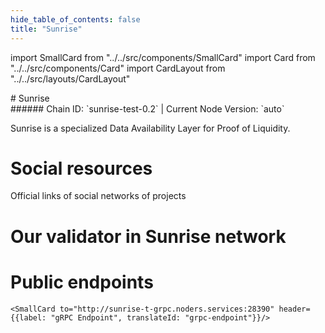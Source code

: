 ```yaml
---
hide_table_of_contents: false
title: "Sunrise"
---
```


import SmallCard from "../../src/components/SmallCard"
import Card from "../../src/components/Card"
import CardLayout from "../../src/layouts/CardLayout"

<div class="h1-with-icon icon-sunrise">
# Sunrise
</div>
###### Chain ID: `sunrise-test-0.2` | Current Node Version: `auto`


Sunrise is a specialized Data Availability Layer for Proof of Liquidity.

# Social resources
Official links of social networks of projects

<CardLayout autoFitEnabled={false}>
    <SmallCard to="https://sunriselayer.io/" header={{label: "Website", translateId: "social-telegram"}} iconPath="img/website-icon.svg"/>
    <SmallCard to="https://github.com/sunriselayer/sunrise" header={{label: "GitHub", translateId: "social-telegram"}} iconPath="img/github-icon.svg"/>
    <SmallCard to="https://discord.gg/sunrise" header={{label: "Discord", translateId: "social-telegram"}} iconPath="img/discord-icon.svg"/>
    <SmallCard to="https://twitter.com/SunriseLayer" header={{label: "X", translateId: "social-telegram"}} iconPath="img/x-icon.svg"/>
    
</CardLayout>

# Our validator in Sunrise network

<CardLayout autoFitEnabled={true}>
    <Card
        to="https://testnet.sunrise.explorers.guru/validator/sunrisevaloper1knkwlqqxky07f7vu6vgxna49m2tf9aa9j7fnkt"
        header={{
            label: "[NODERS]TEAM",
            translateId: "development-setup",
        }}
        body={{
            label: "Trusted blockchain validator",
        }}
        iconPath="img/kotlin-icon.svg"
    />
</CardLayout>

# Public endpoints

<CardLayout autoFitEnabled={true}>
    <SmallCard to="https://sunrise-t-rpc.noders.services" header={{label: "RPC Endpoint", translateId: "rpc-endpoint"}}/>
    <SmallCard to="https://sunrise-t-api.noders.services" header={{label: "API Endpoint", translateId: "api-endpoint"}}/>
    
    <SmallCard to="http://sunrise-t-grpc.noders.services:28390" header={{label: "gRPC Endpoint", translateId: "grpc-endpoint"}}/>
</CardLayout>